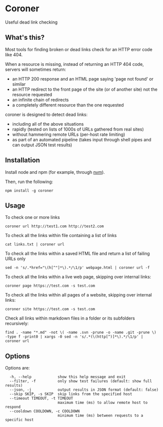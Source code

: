# Coroner
Useful dead link checking

## What's this?

Most tools for finding broken or dead links check for an HTTP error code like 404.

When a resource is missing, instead of returning an HTTP 404 code, servers will sometimes return:

- an HTTP 200 response and an HTML page saying 'page not found' or similar
- an HTTP redirect to the front page of the site (or of another site) not the resource requested
- an infinite chain of redirects
- a completely different resource than the one requested

coroner is designed to detect dead links:

- including all of the above situations
- rapidly (tested on lists of 1000s of URLs gathered from real sites)
- without hammering remote URLs (per-host rate limiting)
- as part of an automated pipeline (takes input through shell pipes and can output JSON test results)

## Installation

Install node and npm (for example, through [nvm](https://github.com/nvm-sh/nvm)).

Then, run the following:

```
npm install -g coroner
```

## Usage

To check one or more links

```
coroner url http://test1.com http://test2.com
```

To check all the links within file containing a list of links

```
cat links.txt | coroner url
```

To check all the links within a saved HTML file and return a list of failing URLs only

```
sed -n 's/.*href="\(h[^"]*\).*/\1/p' webpage.html | coroner url -f
```

To check all the links within a live web page, skipping over internal links:

```
coroner page https://test.com -s test.com
```

To check all the links within all pages of a website, skipping over internal links:

```
coroner site https://test.com -s test.com
```

Check all links within markdown files in a folder or its subfolders recursively:

```
find . -name "*.md" -not \( -name .svn -prune -o -name .git -prune \) -type f -print0 | xargs -0 sed -n 's/.*(\(http[^)]*\).*/\1/p' | coroner url
```

## Options

Options are:

```
  -h, --help            show this help message and exit
  --filter, -f          only show test failures (default: show full results)
  --json, -j            output results in JSON format (default: false)
  --skip SKIP, -s SKIP  skip links from the specified host
  --timeout TIMEOUT, -t TIMEOUT
                        maximum time (ms) to allow remote host to respond
  --cooldown COOLDOWN, -c COOLDOWN
                        minimum time (ms) between requests to a specific host
```